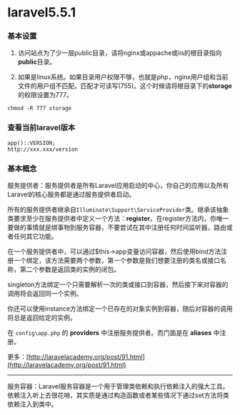 # laravel5.5.1

### 基本设置

1. 访问站点为了少一层public目录，请将nginx或appache或iis的根目录指向**public**目录。

2. 如果是linux系统。如果目录用户权限不够，也就是php，nginx用户组和当前文件的用户组不匹配。匹配才可读写(755)。这个时候请将根目录下的**storage**的权限设置为777。

```
chmod -R 777 storage
```

### 查看当前laravel版本

```
app()::VERSION;
http://xxx.xxx/version
```

### 基本概念

服务提供者：服务提供者是所有Laravel应用启动的中心，你自己的应用以及所有Laravel的核心服务都是通过服务提供者启动。

所有的服务提供者继承自`Illuminate\Support\ServiceProvider`类。继承该抽象类要求至少在服务提供者中定义一个方法：**register**。在register方法内，你唯一要做的事情就是绑事物到服务容器，不要尝试在其中注册任何时间监听器，路由或者任何其它功能。

在一个服务提供者中，可以通过$this->app变量访问容器，然后使用bind方法注册一个绑定，该方法需要两个参数，第一个参数是我们想要注册的类名或接口名称，第二个参数是返回类的实例的闭包。

singleton方法绑定一个只需要解析一次的类或接口到容器，然后接下来对容器的调用将会返回同一个实例。

你还可以使用instance方法绑定一个已存在的对象实例到容器，随后对容器的调用将总是返回给定的实例。

在 `config\app.php` 的 **providers** 中注册服务提供者。而门面是在 **aliases** 中注册。

更多：[http://laravelacademy.org/post/91.html](http://laravelacademy.org/post/91.html)

---

服务容器：Laravel服务容器是一个用于管理类依赖和执行依赖注入的强大工具。依赖注入听上去很花哨，其实质是通过构造函数或者某些情况下通过set方法将类依赖注入到类中。




